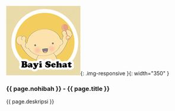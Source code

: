 ---
---

![127](/static/img/hibahcms/127.png){: .img-responsive }{: width="350" }

### {{ page.nohibah }} - {{ page.title }}

{{ page.deskripsi }}

